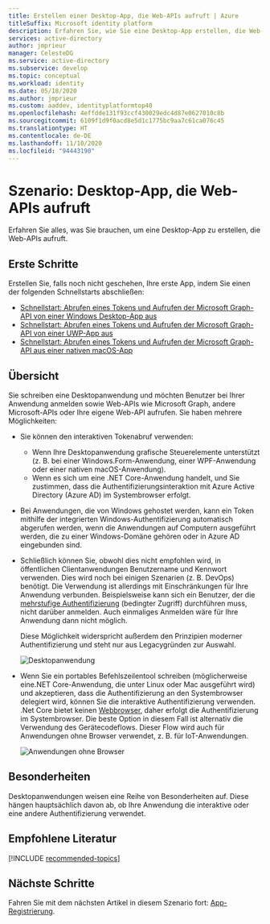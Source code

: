 ```yaml
---
title: Erstellen einer Desktop-App, die Web-APIs aufruft | Azure
titleSuffix: Microsoft identity platform
description: Erfahren Sie, wie Sie eine Desktop-App erstellen, die Web-APIs aufruft (Übersicht)
services: active-directory
author: jmprieur
manager: CelesteDG
ms.service: active-directory
ms.subservice: develop
ms.topic: conceptual
ms.workload: identity
ms.date: 05/18/2020
ms.author: jmprieur
ms.custom: aaddev, identityplatformtop40
ms.openlocfilehash: 4effdde131f93ccf430029edc4d87e0627010c8b
ms.sourcegitcommit: 6109f1d9f0acd8e5d1c1775bc9aa7c61ca076c45
ms.translationtype: HT
ms.contentlocale: de-DE
ms.lasthandoff: 11/10/2020
ms.locfileid: "94443190"
---
```

# <a name="scenario-desktop-app-that-calls-web-apis"></a>Szenario: Desktop-App, die Web-APIs aufruft

Erfahren Sie alles, was Sie brauchen, um eine Desktop-App zu erstellen, die Web-APIs aufruft.

## <a name="get-started"></a>Erste Schritte

Erstellen Sie, falls noch nicht geschehen, Ihre erste App, indem Sie einen der folgenden Schnellstarts abschließen:

- [Schnellstart: Abrufen eines Tokens und Aufrufen der Microsoft Graph-API von einer Windows Desktop-App aus](./quickstart-v2-windows-desktop.md)
- [Schnellstart: Abrufen eines Tokens und Aufrufen der Microsoft Graph-API von einer UWP-App aus](./quickstart-v2-uwp.md)
- [Schnellstart: Abrufen eines Tokens und Aufrufen der Microsoft Graph-API aus einer nativen macOS-App](./quickstart-v2-ios.md)

## <a name="overview"></a>Übersicht

Sie schreiben eine Desktopanwendung und möchten Benutzer bei Ihrer Anwendung anmelden sowie Web-APIs wie Microsoft Graph, andere Microsoft-APIs oder Ihre eigene Web-API aufrufen. Sie haben mehrere Möglichkeiten:

- Sie können den interaktiven Tokenabruf verwenden:

  - Wenn Ihre Desktopanwendung grafische Steuerelemente unterstützt (z. B. bei einer Windows.Form-Anwendung, einer WPF-Anwendung oder einer nativen macOS-Anwendung).
  - Wenn es sich um eine .NET Core-Anwendung handelt, und Sie zustimmen, dass die Authentifizierungsinteraktion mit Azure Active Directory (Azure AD) im Systembrowser erfolgt.

- Bei Anwendungen, die von Windows gehostet werden, kann ein Token mithilfe der integrierten Windows-Authentifizierung automatisch abgerufen werden, wenn die Anwendungen auf Computern ausgeführt werden, die zu einer Windows-Domäne gehören oder in Azure AD eingebunden sind.
- Schließlich können Sie, obwohl dies nicht empfohlen wird, in öffentlichen Clientanwendungen Benutzername und Kennwort verwenden. Dies wird noch bei einigen Szenarien (z. B. DevOps) benötigt. Die Verwendung ist allerdings mit Einschränkungen für Ihre Anwendung verbunden. Beispielsweise kann sich ein Benutzer, der die [mehrstufige Authentifizierung](../authentication/concept-mfa-howitworks.md) (bedingter Zugriff) durchführen muss, nicht darüber anmelden. Auch einmaliges Anmelden wäre für Ihre Anwendung dann nicht möglich.

  Diese Möglichkeit widerspricht außerdem den Prinzipien moderner Authentifizierung und steht nur aus Legacygründen zur Auswahl.

  ![Desktopanwendung](media/scenarios/desktop-app.svg)

- Wenn Sie ein portables Befehlszeilentool schreiben (möglicherweise eine.NET Core-Anwendung, die unter Linux oder Mac ausgeführt wird) und akzeptieren, dass die Authentifizierung an den Systembrowser delegiert wird, können Sie die interaktive Authentifizierung verwenden. .Net Core bietet keinen [Webbrowser](https://aka.ms/msal-net-uses-web-browser), daher erfolgt die Authentifizierung im Systembrowser. Die beste Option in diesem Fall ist alternativ die Verwendung des Gerätecodeflows. Dieser Flow wird auch für Anwendungen ohne Browser verwendet, z. B. für IoT-Anwendungen.

  ![Anwendungen ohne Browser](media/scenarios/device-code-flow-app.svg)

## <a name="specifics"></a>Besonderheiten

Desktopanwendungen weisen eine Reihe von Besonderheiten auf. Diese hängen hauptsächlich davon ab, ob Ihre Anwendung die interaktive oder eine andere Authentifizierung verwendet.

## <a name="recommended-reading"></a>Empfohlene Literatur

[!INCLUDE [recommended-topics](../../../includes/active-directory-develop-scenarios-prerequisites.md)]

## <a name="next-steps"></a>Nächste Schritte

Fahren Sie mit dem nächsten Artikel in diesem Szenario fort: [App-Registrierung](scenario-desktop-app-registration.md).
